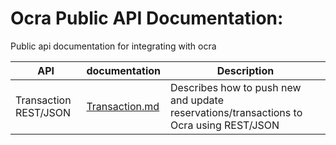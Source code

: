 # Ocra Public API Documentation:

Public api documentation for integrating with ocra

|API|documentation|Description|
|---|-------------|-----------|
|Transaction REST/JSON|[Transaction.md](./Transaction.md)|Describes how to push new and update reservations/transactions to Ocra using REST/JSON|

